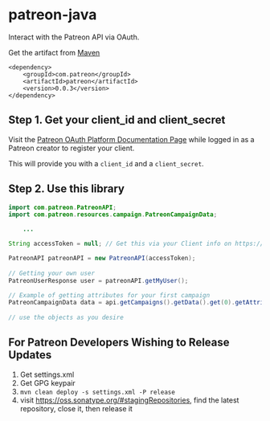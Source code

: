 # patreon-java
Interact with the Patreon API via OAuth.

Get the artifact from [Maven](http://search.maven.org/#search|ga|1|g%3A%22com.patreon%22%20AND%20a%3A%22patreon%22)
```
<dependency>
    <groupId>com.patreon</groupId>
    <artifactId>patreon</artifactId>
    <version>0.0.3</version>
</dependency>
```


Step 1. Get your client_id and client_secret
---
Visit the [Patreon OAuth Platform Documentation Page](https://www.patreon.com/platform)
while logged in as a Patreon creator to register your client.

This will provide you with a `client_id` and a `client_secret`.

Step 2. Use this library
---
```java
import com.patreon.PatreonAPI;
import com.patreon.resources.campaign.PatreonCampaignData;

    ...

String accessToken = null; // Get this via your Client info on https://www.patreon.com/platform, or via the PatreonOAuth class

PatreonAPI patreonAPI = new PatreonAPI(accessToken);
    
// Getting your own user
PatreonUserResponse user = patreonAPI.getMyUser();

// Example of getting attributes for your first campaign
PatreonCampaignData data = api.getCampaigns().getData().get(0).getAttributes();
    
// use the objects as you desire
```

For Patreon Developers Wishing to Release Updates
---
1. Get settings.xml
2. Get GPG keypair
3. `mvn clean deploy -s settings.xml -P release`
4. visit https://oss.sonatype.org/#stagingRepositories, find the latest repository, close it, then release it